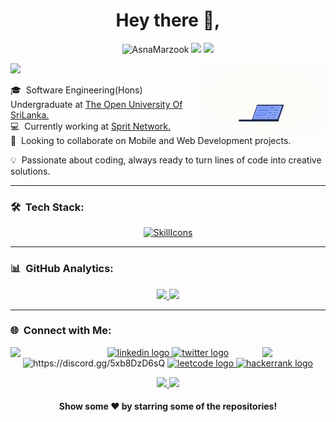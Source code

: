 <h1 align="center">Hey there 👋,</h1>

<p align="center"> 
  <img src="https://komarev.com/ghpvc/?username=AsnaMarzook&label=Profile%20views&color=0e75b6&style=flat" alt="AsnaMarzook" />
  <img src="https://img.shields.io/github/followers/AsnaMarzook?color=brightgreen&style=fla&logo=github"/>
  <img src="https://custom-icon-badges.demolab.com/github/stars/AsnaMarzook?color=red&style=flat&logo=star"/>
</p>

<img src="https://readme-typing-svg.herokuapp.com/?color=81007F&height=18&width=350&vCenter=true&lines=I'm+Asna+Marzook...;Happy+to+see+you+here!" />

<picture>
  <source media="(max-width: 767px)" srcset="">
  <img align="right" alt="" src="./assets/Asna.gif" width=200px>
</picture>

🎓 &nbsp;Software Engineering(Hons) Undergraduate at <a href="https://ou.ac.lk/">The Open University Of SriLanka.</a>\
💻 &nbsp;Currently working at <a href="https://spritnetwork.com/">Sprit Network.</a>\
🤝 &nbsp;Looking to collaborate on Mobile and Web Development projects.

💡 &nbsp;Passionate about coding, always ready to turn lines of code into creative solutions.
  
<hr>


###  🛠 &nbsp;Tech Stack:

<div align="center"> 
  
  [![SkillIcons](https://skillicons.dev/icons?i=androidstudio,html,css,javascript,ruby,azure,vscode,visualstudio,java,c,py,googlecloud,linux,dotnet,photoshop,react,nodejs,firebase,postman,aws,git,github,githubactions,mysql,vue,figma,php,flutter,idea)](https://skillicons.dev)<br/>
  
</div>

<hr>

 ### 📊 &nbsp;GitHub Analytics:
 
<p align="center">
<a href="https://https://github.com/AsnaMarzook">
    <img height="150em" src="https://github-readme-stats-eight-theta.vercel.app/api?username=AsnaMarzook&show_icons=true&theme=algolia&include_all_commits=true&count_private=true"/>
    <img height="150em" src="https://github-readme-stats-eight-theta.vercel.app/api/top-langs/?username=AsnaMarzook&layout=compact&langs_count=8&theme=algolia"/>
</a>
</p>

<hr>

### 🌐 &nbsp;Connect with Me:

<img align="left" src="https://user-images.githubusercontent.com/65187002/144930161-2f783401-8d27-4fdf-a2f7-cc0ba32f1f1f.gif" width="20%" style="display:inline;"><img align="right" src="https://user-images.githubusercontent.com/65187002/144930161-2f783401-8d27-4fdf-a2f7-cc0ba32f1f1f.gif" width="20%" style="display:inline;">

<div align="center">
  
  <a href="https://www.linkedin.com/in/asna-marzook/" target="blank">
     <img src="https://raw.githubusercontent.com/maurodesouza/profile-readme-generator/master/src/assets/icons/social/linkedin/default.svg" width="52" height="40" alt="linkedin logo"  />
  </a>

  <a href="https://twitter.com/Asn_Marzook?s=09" target="blank">  
    <img src="https://raw.githubusercontent.com/maurodesouza/profile-readme-generator/master/src/assets/icons/social/twitter/default.svg" width="52" height="40" alt="twitter logo"  />
  </a>
   
  <img src="https://raw.githubusercontent.com/maurodesouza/profile-readme-generator/master/src/assets/icons/social/discord/default.svg" width="52" height="40" alt="https://discord.gg/5xb8DzD6sQ"  />

  <a href="https://leetcode.com/AsnaMarzook/" target="blank">
    <img src="https://raw.githubusercontent.com/rahuldkjain/github-profile-readme-generator/master/src/images/icons/Social/leet-code.svg" width="52" height="40" alt="leetcode logo" />
  </a>

  <a href="https://www.hackerrank.com/fsasna2020" target="blank">
    <img src="https://raw.githubusercontent.com/rahuldkjain/github-profile-readme-generator/master/src/images/icons/Social/hackerrank.svg" width="52" height="40" alt="hackerrank logo" />
</a>  

</div>

<p align="center">
  
<a href="mailto:fsasna2020@gmail.com">
    <img src="https://img.shields.io/badge/-Email-red?style=flat-square&logo=gmail&logoColor=white">
</a>

<a href="https://asnamarzook.github.io/">
    <img src="https://img.shields.io/badge/Website-red?style=flat-square">
</a>  

</p>


<div align="center">
  
#### Show some ❤️ by starring some of the repositories!

</div>
